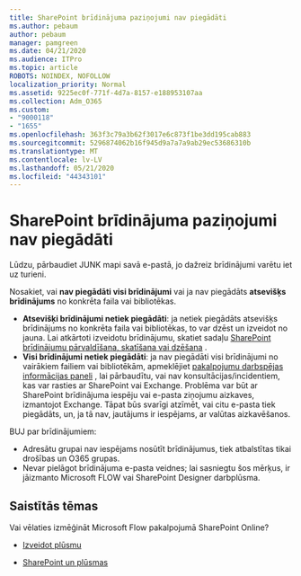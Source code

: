 ```yaml
---
title: SharePoint brīdinājuma paziņojumi nav piegādāti
ms.author: pebaum
author: pebaum
manager: pamgreen
ms.date: 04/21/2020
ms.audience: ITPro
ms.topic: article
ROBOTS: NOINDEX, NOFOLLOW
localization_priority: Normal
ms.assetid: 9225ec0f-771f-4d7a-8157-e188953107aa
ms.collection: Adm_O365
ms.custom:
- "9000118"
- "1655"
ms.openlocfilehash: 363f3c79a3b62f3017e6c873f1be3dd195cab883
ms.sourcegitcommit: 5296874062b16f945d9a7a7a9ab29ec53686310b
ms.translationtype: MT
ms.contentlocale: lv-LV
ms.lasthandoff: 05/21/2020
ms.locfileid: "44343101"
---
```

# <a name="sharepoint-alert-notifications-not-delivered"></a>SharePoint brīdinājuma paziņojumi nav piegādāti

Lūdzu, pārbaudiet JUNK mapi savā e-pastā, jo dažreiz brīdinājumi varētu iet uz turieni.

Nosakiet, vai **nav piegādāti visi brīdinājumi** vai ja nav piegādāts **atsevišķs brīdinājums** no konkrēta faila vai bibliotēkas.

- **Atsevišķi brīdinājumi netiek piegādāti**: ja netiek piegādāts atsevišķs brīdinājums no konkrēta faila vai bibliotēkas, to var dzēst un izveidot no jauna. Lai atkārtoti izveidotu brīdinājumu, skatiet sadaļu [SharePoint brīdinājumu pārvaldīšana, skatīšana vai dzēšana](https://support.office.com/article/manage-view-or-delete-sharepoint-alerts-99dfb19c-9a90-4a8c-aba1-aa8c8afb0de2) .
- **Visi brīdinājumi netiek piegādāti**: ja nav piegādāti visi brīdinājumi no vairākiem failiem vai bibliotēkām, apmeklējiet [pakalpojumu darbspējas informācijas paneli](https://admin.microsoft.com/AdminPortal/Home#/servicehealth) , lai pārbaudītu, vai nav konsultācijas/incidentiem, kas var rasties ar SharePoint vai Exchange. Problēma var būt ar SharePoint brīdinājuma iespēju vai e-pasta ziņojumu aizkaves, izmantojot Exchange. Tāpat būs svarīgi atzīmēt, vai citu e-pasta tiek piegādāts, un, ja tā nav, jautājums ir iespējams, ar valūtas aizkavēšanos.

BUJ par brīdinājumiem:

- Adresātu grupai nav iespējams nosūtīt brīdinājumus, tiek atbalstītas tikai drošības un O365 grupas.
- Nevar pielāgot brīdinājuma e-pasta veidnes; lai sasniegtu šos mērķus, ir jāizmanto Microsoft FLOW vai SharePoint Designer darbplūsma.

## <a name="related-topics"></a>Saistītās tēmas

Vai vēlaties izmēģināt Microsoft Flow pakalpojumā SharePoint Online?

- [Izveidot plūsmu](https://support.office.com/article/a9c3e03b-0654-46af-a254-20252e580d01)

- [SharePoint un plūsmas](https://flow.microsoft.com//blog/sharepoint-and-flow/)
